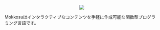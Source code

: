 <center>
<img src="https://raw.githubusercontent.com/lambdataro/Mokkosu/master/Logo/mokkosu.png"/>
</center>

Mokkosuはインタラクティブなコンテンツを手軽に作成可能な関数型プログラミング言語です。

